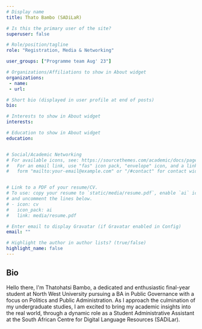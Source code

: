 ```yaml
---
# Display name
title: Thato Bambo (SADiLaR)

# Is this the primary user of the site?
superuser: false

# Role/position/tagline
role: "Registration, Media & Networking"

user_groups: ["Programme team Aug' 23"]

# Organizations/Affiliations to show in About widget
organizations:
 - name: 
 - url:

# Short bio (displayed in user profile at end of posts)
bio: 

# Interests to show in About widget
interests: 

# Education to show in About widget
education:


# Social/Academic Networking
# For available icons, see: https://sourcethemes.com/academic/docs/page-builder/#icons
#   For an email link, use "fas" icon pack, "envelope" icon, and a link in the
#   form "mailto:your-email@example.com" or "/#contact" for contact widget.


# Link to a PDF of your resume/CV.
# To use: copy your resume to `static/media/resume.pdf`, enable `ai` icons in `params.toml`, 
# and uncomment the lines below.
# - icon: cv
#   icon_pack: ai
#   link: media/resume.pdf

# Enter email to display Gravatar (if Gravatar enabled in Config)
email: ""

# Highlight the author in author lists? (true/false)
highlight_name: false
---
```


## Bio

Hello there, I'm Thatohatsi Bambo, a dedicated and enthusiastic final-year student at North West University pursuing a BA in Public Governance with a focus on Politics and Public Administration. As I approach the culmination of my undergraduate studies, I am excited to bring my academic insights into the real world, through a dynamic role as  a Student Administrative Assistant at the South African Centre for Digital Language Resources (SADiLar). 

